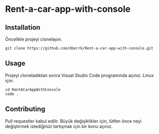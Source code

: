 # Rent-a-car-app-with-console

## Installation
Öncelikle projeyi clonelayın. 

    git clone https://github.com/dberrk/Rent-a-car-app-with-console.git

## Usage

Projeyi cloneladıktan sonra Visual Studio Code programında açınız.
Linux için:
````
cd RentACarAppWithConsole
code .
````

##  Contributing
Pull requestler kabul edilir. Büyük değişiklikler için, lütfen önce neyi değiştirmek istediğinizi tartışmak için bir konu açınız.
